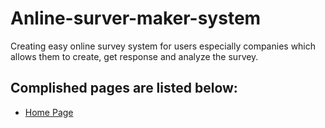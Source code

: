 # Anline-surver-maker-system

Creating easy online survey system for users especially companies which allows them to create, get response and analyze the survey.

## Complished pages are listed below:

- [Home Page](https://emmanuel262.github.io/online-surver-maker-system/)

